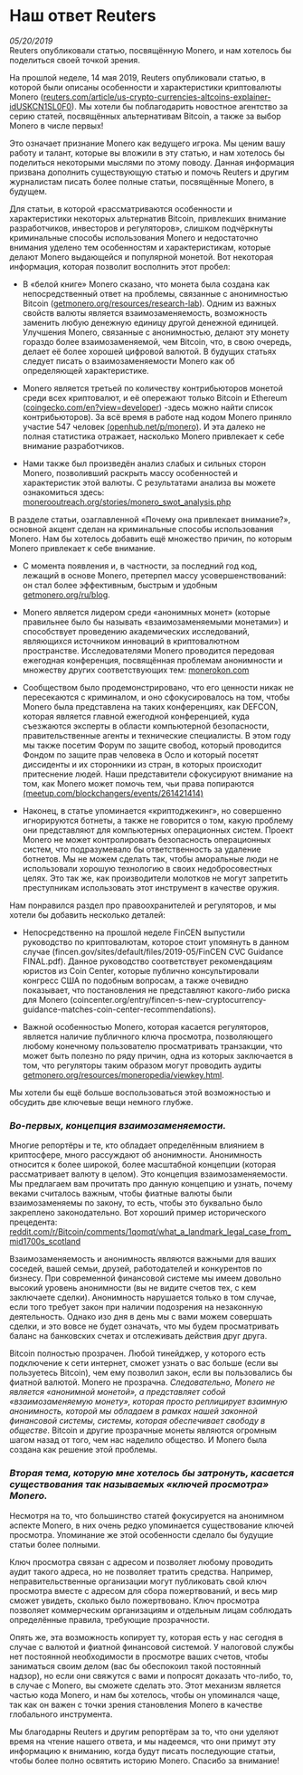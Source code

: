 # Наш ответ Reuters  
*05/20/2019*  
Reuters опубликовали статью, посвящённую Monero, и нам хотелось бы поделиться своей точкой зрения.

На прошлой неделе, 14 мая 2019, Reuters опубликовали статью, в которой были описаны особенности и характеристики криптовалюты Monero ([reuters.com/article/us-crypto-currencies-altcoins-explainer-idUSKCN1SL0F0](https://www.reuters.com/article/us-crypto-currencies-altcoins-explainer-idUSKCN1SL0F0)). Мы хотели бы поблагодарить новостное агентство за серию статей, посвящённых альтернативам Bitcoin, а также за выбор Monero в числе первых!

Это означает признание Monero как ведущего игрока. Мы ценим вашу работу и талант, которые вы вложили в эту статью, и нам хотелось бы поделиться некоторыми мыслями по этому поводу. Данная информация призвана дополнить существующую статью и помочь Reuters и другим журналистам писать более полные статьи, посвящённые Monero, в будущем.

Для статьи, в которой «рассматриваются особенности и характеристики некоторых альтернатив Bitcoin, привлекших внимание разработчиков, инвесторов и регуляторов», слишком подчёркнуты криминальные способы использования Monero и недостаточно внимания уделено тем особенностям и характеристикам, которые делают Monero выдающейся и популярной монетой. Вот некоторая информация, которая позволит восполнить этот пробел:

+ В «белой книге» Monero сказано, что монета была создана как непосредственный ответ на проблемы, связанные с анонимностью Bitcoin ([getmonero.org/resources/research-lab](https://www.getmonero.org/ru/resources/research-lab/)). Одним из важных свойств валюты является взаимозаменяемость, возможность заменить любую денежную единицу другой денежной единицей. Улучшения Monero, связанные с анонимностью, делают эту монету гораздо более взаимозаменяемой, чем Bitcoin, что, в свою очередь, делает её более хорошей цифровой валютой. В будущих статьях следует писать о взаимозаменяемости Monero как об определяющей характеристике.

+ Monero является третьей по количеству контрибьюторов монетой среди всех криптовалют, и её опережают только Bitcoin и Ethereum ([coingecko.com/en?view=developer](https://www.coingecko.com/en?view=developer)) -здесь можно найти список контрибьюторов). За всё время в работе над кодом Monero приняло участие 547 человек [(openhub.net/p/monero)](https://www.openhub.net/p/monero/). И эта далеко не полная статистика отражает, насколько Monero привлекает к себе внимание разработчиков.

+ Нами также был произведён анализ слабых и сильных сторон Monero, позволивший раскрыть массу особенностей и характеристик этой валюты. С результатами анализа вы можете ознакомиться здесь: [monerooutreach.org/stories/monero_swot_analysis.php](https://www.monerooutreach.org/monero-swot-анализ.html)

В разделе статьи, озаглавленной «Почему она привлекает внимание?», основной акцент сделан на криминальные способы использования Monero. Нам бы хотелось добавить ещё множество причин, по которым Monero привлекает к себе внимание.

+ С момента появления и, в частности, за последний год код, лежащий в основе Monero, претерпел массу усовершенствований: он стал более эффективным, быстрым и удобным [getmonero.org/ru/blog](https://www.getmonero.org/ru/blog/).

+ Monero является лидером среди «анонимных монет» (которые правильнее было бы называть «взаимозаменяемыми монетами») и способствует проведению академических исследований, являющихся источником инноваций в криптовалютном пространстве. Исследователями Monero проводится передовая ежегодная конференция, посвящённая проблемам анонимности и множеству других соответствующих тем: [monerokon.com](https://monerokon.com/)

+ Сообществом было продемонстрировано, что его ценности никак не пересекаются с криминалом, и оно сфокусировалось на том, чтобы Monero была представлена на таких конференциях, как DEFCON, которая является главной ежегодной конференцией, куда съезжаются эксперты в области компьютерной безопасности, правительственные агенты и технические специалисты. В этом году мы также посетим Форум по защите свобод, который проводится Фондом по защите прав человека в Осло и который посетят диссиденты и их сторонники из стран, в которых происходит притеснение людей. Наши представители сфокусируют внимание на том, как Monero может помочь тем, чьи права попираются [(meetup.com/blockchangers/events/261421414)](https://www.meetup.com/blockchangers/events/261421414)

+ Наконец, в статье упоминается «криптоджекинг», но совершенно игнорируются ботнеты, а также не говорится о том, какую проблему они представляют для компьютерных операционных систем. Проект Monero не может контролировать безопасность операционных систем, что подразумевало бы ответственность за удаление ботнетов. Мы не можем сделать так, чтобы аморальные люди не использовали хорошую технологию в своих недобросовестных целях. Это так же, как производители молотков не могут запретить преступникам использовать этот инструмент в качестве оружия.

Нам понравился раздел про правоохранителей и регуляторов, и мы хотели бы добавить несколько деталей:

+ Непосредственно на прошлой неделе FinCEN выпустили руководство по криптовалютам, которое стоит упомянуть в данном случае (fincen.gov/sites/default/files/2019-05/FinCEN CVC Guidance FINAL.pdf). Данное руководство соответствует рекомендациям юристов из Coin Center, которые публично консультировали конгресс США по подобным вопросам, а также очевидно показывает, что постановления не представляют какого-либо риска для Monero (coincenter.org/entry/fincen-s-new-cryptocurrency-guidance-matches-coin-center-recommendations).

+ Важной особенностью Monero, которая касается регуляторов, является наличие публичного ключа просмотра, позволяющего любому конечному пользователю просматривать транзакции, что может быть полезно по ряду причин, одна из которых заключается в том, что регуляторы таким образом могут проводить аудиты [getmonero.org/resources/moneropedia/viewkey.html](https://www.getmonero.org/ru/resources/moneropedia/viewkey.html).

Мы хотели бы ещё больше воспользоваться этой возможностью и обсудить две ключевые вещи немного глубже.

### *Во-первых, концепция взаимозаменяемости.*

Многие репортёры и те, кто обладает определённым влиянием в криптосфере, много рассуждают об анонимности. Анонимность относится к более широкой, более масштабной концепции (которая рассматривает валюту в целом). Это концепция взаимозаменяемости. Мы предлагаем вам прочитать про данную концепцию и узнать, почему веками считалось важным, чтобы фиатные валюты были взаимозаменяемы по закону, то есть, чтобы это буквально было закреплено законодательно. Вот хороший пример исторического прецедента: [reddit.com/r/Bitcoin/comments/1qomqt/what_a_landmark_legal_case_from_mid1700s_scotland](https://reddit.com/r/Bitcoin/comments/1qomqt/what_a_landmark_legal_case_from_mid1700s_scotland)

Взаимозаменяемость и анонимность являются важными для ваших соседей, вашей семьи, друзей, работодателей и конкурентов по бизнесу. При современной финансовой системе мы имеем довольно высокий уровень анонимности (вы не видите счетов тех, с кем заключаете сделки). Анонимность нарушается только в том случае, если того требует закон при наличии подозрения на незаконную деятельность. Однако изо дня в день мы с вами можем совершать сделки, и это вовсе не будет означать, что мы будем просматривать баланс на банковских счетах и отслеживать действия друг друга.

Bitcoin полностью прозрачен. Любой тинейджер, у которого есть подключение к сети интернет, сможет узнать о вас больше (если вы пользуетесь Bitcoin), чем ему позволил закон, если вы пользовались бы фиатной валютой. Monero не прозрачна. *Следовательно, Monero не является «анонимной монетой», а представляет собой «взаимозаменяемую монету», которая просто реплицирует взаимную анонимность, которой мы обладаем в рамках нашей законной финансовой системы, системы, которая обеспечивает свободу в обществе*. Bitcoin и другие прозрачные монеты являются огромным шагом назад от того, чем нас наделило общество. И Monero была создана как решение этой проблемы.

### *Вторая тема, которую мне хотелось бы затронуть, касается существования так называемых «ключей просмотра» Monero.*

Несмотря на то, что большинство статей фокусируется на анонимном аспекте Monero, в них очень редко упоминается существование ключей просмотра. Упоминание же этой особенности сделало бы будущие статьи более полными.

Ключ просмотра связан с адресом и позволяет любому проводить аудит такого адреса, но не позволяет тратить средства. Например, неправительственные организации могут публиковать свой ключ просмотра вместе с адресом для сбора пожертвований, и весь мир сможет увидеть, сколько было пожертвовано. Ключ просмотра позволяет коммерческим организациям и отдельным лицам соблюдать определённые правила, требующие прозрачности.

Опять же, эта возможность копирует ту, которая есть у нас сегодня в случае с валютой и фиатной финансовой системой. У налоговой службы нет постоянной необходимости в просмотре ваших счетов, чтобы заниматься своим делом (вас бы обеспокоил такой постоянный надзор), но если они свяжутся с вами и попросят доказать что-либо, то, в случае с Monero, вы сможете сделать это. Этот механизм является частью кода Monero, и нам бы хотелось, чтобы он упоминался чаще, так как он важен с точки зрения становления Monero в качестве глобального инструмента.

Мы благодарны Reuters и другим репортёрам за то, что они уделяют время на чтение нашего ответа, и мы надеемся, что они примут эту информацию к вниманию, когда будут писать последующие статьи, чтобы более полно освятить историю Monero. Спасибо за внимание!
